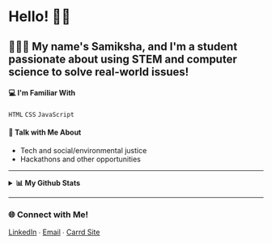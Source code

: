 # Hello! 👋🏽
## 👩🏽‍💻 My name's Samiksha, and I'm a student passionate about using STEM and computer science to solve real-world issues!

#### 💻 I'm Familiar With
`HTML` `CSS` `JavaScript`

#### 💬 Talk with Me About
- Tech and social/environmental justice
- Hackathons and other opportunities
---
<details>
  <summary><b>📊 My Github Stats</b></summary>
  <br>
  <img src = "https://github-readme-stats.vercel.app/api?username=slingann&show_icons=true&include_all_commits=true&border_radius=20px&theme=graywhite">
  <br>
  <img src = "https://github-readme-stats.vercel.app/api/top-langs/?username=slingann&layout=compact&border_radius=20px&theme=graywhite&custom_title=Samiksha's+Top+Languages">
</details>

---
### 🌐 Connect with Me!
[LinkedIn](https://www.linkedin.com/in/samikshalingan/)  ∙  [Email](mailto:slingan01@gmail.com)  ∙  [Carrd Site](https://samiksh-a.carrd.co)
